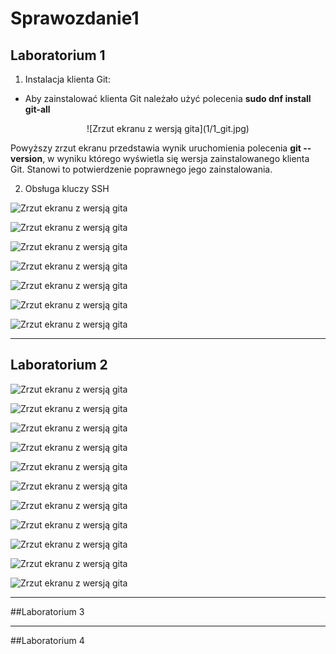 # Sprawozdanie1

## Laboratorium 1
1. Instalacja klienta Git:
* Aby zainstalować klienta Git należało użyć polecenia **sudo dnf install git-all**

<div align="center"> <img>![Zrzut ekranu z wersją gita](1/1_git.jpg)</img>
</div>

Powyższy zrzut ekranu przedstawia wynik uruchomienia polecenia **git --version**, w wyniku którego wyświetla się wersja zainstalowanego klienta Git. Stanowi to potwierdzenie poprawnego jego zainstalowania.


2. Obsługa kluczy SSH

![Zrzut ekranu z wersją gita](1/1_ssh.jpg)

![Zrzut ekranu z wersją gita](1/2_repo.jpg)

![Zrzut ekranu z wersją gita](1/3_git.jpg)

![Zrzut ekranu z wersją gita](1/4_branches.jpg)

![Zrzut ekranu z wersją gita](1/6_1.jpg)

![Zrzut ekranu z wersją gita](1/6_2.jpg)

![Zrzut ekranu z wersją gita](1/6_3.jpg)

***
## Laboratorium 2
![Zrzut ekranu z wersją gita](2/1.jpg)

![Zrzut ekranu z wersją gita](2/2.jpg)

![Zrzut ekranu z wersją gita](2/3.jpg)

![Zrzut ekranu z wersją gita](2/4.jpg)

![Zrzut ekranu z wersją gita](2/5.jpg)

![Zrzut ekranu z wersją gita](2/6.jpg)

![Zrzut ekranu z wersją gita](2/7.jpg)

![Zrzut ekranu z wersją gita](2/8.jpg)

![Zrzut ekranu z wersją gita](2/9.jpg)

![Zrzut ekranu z wersją gita](2/10.jpg)

![Zrzut ekranu z wersją gita](2/11.jpg)


***
##Laboratorium 3


***
##Laboratorium 4
